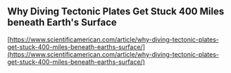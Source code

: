 ## Why Diving Tectonic Plates Get Stuck 400 Miles beneath Earth's Surface
  
  [https://www.scientificamerican.com/article/why-diving-tectonic-plates-get-stuck-400-miles-beneath-earths-surface/](https://www.scientificamerican.com/article/why-diving-tectonic-plates-get-stuck-400-miles-beneath-earths-surface/)